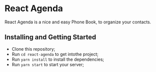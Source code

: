 # React Agenda

React Agenda is a nice and easy Phone Book, to organize your contacts.

## Installing and Getting Started

* Clone this repository;
* Run `cd react-agenda` to get intothe project;
* Run `yarn install` to install the dependencies;
* Run `yarn start` to start your server;